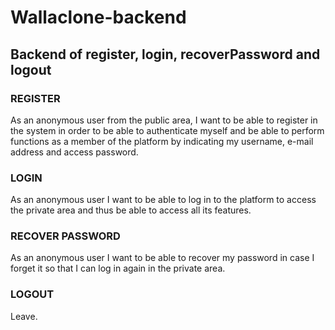 
# Wallaclone-backend

## Backend of register, login, recoverPassword and logout

### REGISTER

As an anonymous user from the public area, I want to be able to register in the system in order to be able to authenticate myself and be able to perform functions as a member of the platform by indicating my username, e-mail address and access password.

### LOGIN

As an anonymous user I want to be able to log in to the platform to access the private area and thus be able to access all its features.

### RECOVER PASSWORD

As an anonymous user I want to be able to recover my password in case I forget it so that I can log in again in the private area.

### LOGOUT

Leave.

